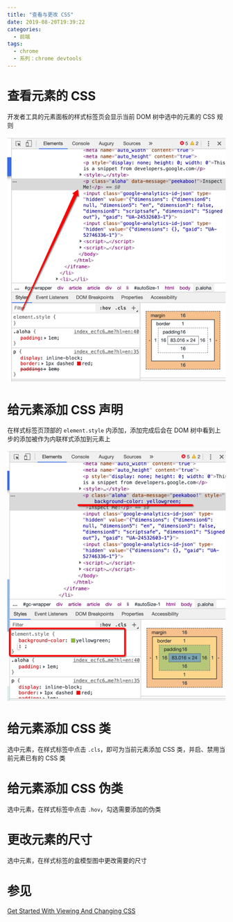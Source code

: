 ```yaml
---
title: "查看与更改 CSS"
date: 2019-08-20T19:39:22
categories:
  - 前端
tags:
  - chrome
  - 系列：chrome devtools
---
```


# 查看元素的 CSS

开发者工具的元素面板的样式标签页会显示当前 DOM 树中选中的元素的 CSS 规则

![](/assets/images/2019-08-20-chrome-devtools-css.png)

# 给元素添加 CSS 声明

在样式标签页顶部的 `element.style` 内添加，添加完成后会在 DOM 树中看到上步的添加被作为内联样式添加到元素上

![](/assets/images/2019-08-20-chrome-devtools-css-add.png)

# 给元素添加 CSS 类

选中元素，在样式标签中点击 `.cls`，即可为当前元素添加 CSS 类，并启、禁用当前元素已有的 CSS 类

# 给元素添加 CSS 伪类

选中元素，在样式标签中点击 `.hov`，勾选需要添加的伪类

# 更改元素的尺寸

选中元素，在样式标签的盒模型图中更改需要的尺寸

# 参见

[Get Started With Viewing And Changing CSS](https://developers.google.com/web/tools/chrome-devtools/css/#view)
